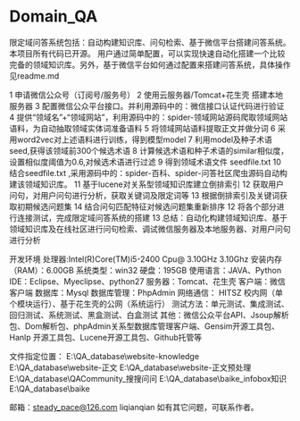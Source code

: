 # Domain_QA
限定域问答系统包括：自动构建知识库、问句检索、基于微信平台搭建问答系统。本项目所有代码已开源。
用户通过简单配置，可以实现快速自动化搭建一个比较完备的领域知识库。另外，基于微信平台如何通过配置来搭建问答系统，具体操作见readme.md

1 申请微信公众号（订阅号/服务号）
2 使用云服务器/Tomcat+花生壳 搭建本地服务器
3 配置微信公众平台接口。并利用源码中的：微信接口认证代码进行验证
4 提供“领域名”+“领域网站”，利用源码中的：spider-领域网站源码爬取领域网站语料，为自动抽取领域实体词准备语料
5 将领域网站语料提取正文并做分词
6 采用word2vec对上述语料进行训练，得到模型model
7 利用model及种子术语seed,获得该领域前300个候选术语
8 计算候选术语和种子术语的similar相似度，设置相似度阈值为0.6,对候选术语进行过滤
9 得到领域术语文件 seedfile.txt
10 结合seedfile.txt ,采用源码中的：spider-百科、spider-问答社区爬虫源码自动构建该领域知识库。
11 基于lucene对关系型领域知识库建立倒排索引
12 获取用户问句，对用户问句进行分析，获取关键词及限定词等
13 根据倒排索引及关键词获取初期候选问题集
14 结合问句匹配特征对候选问题集重新排序
12 将各个部分进行连接测试，完成限定域问答系统的搭建
13 总结：自动化构建领域知识库、基于领域知识库及在线社区进行问句检索、调试微信服务器及本地服务器、对用户问句进行分析

开发环境
处理器:Intel(R)Core(TM)i5-2400 Cpu@ 3.10GHz 3.10Ghz
安装内存（RAM）：6.00GB
系统类型：win32
硬盘：195GB
使用语言：JAVA、Python
IDE：Eclipse、Myeclipse、python27
服务器：Tomcat、花生壳
客户端：微信客户端
数据库：Mysql
数据库管理：PhpAdmin
网络通信： HITSZ 校内网（单个模块运行）、基于花生壳的公网（系统运行）
测试方法：单元测试、集成测试、回归测试、系统测试、黑盒测试、白盒测试
其他：微信公众平台API、Jsoup解析包、Dom解析包、phpAdmin关系型数据库管理客户端、Gensim开源工具包、Hanlp 开源工具包、Lucene开源工具包、Github托管等

文件指定位置：
E:\QA_database\website-knowledge
E:\QA_database\website-正文
E:\QA_database\website-正文预处理
E:\QA_database\QACommunity_搜搜问问
E:\QA_database\baike_infobox知识
E:\QA_database\baike

邮箱：steady_pace@126.com liqianqian  如有其它问题，可联系作者。
